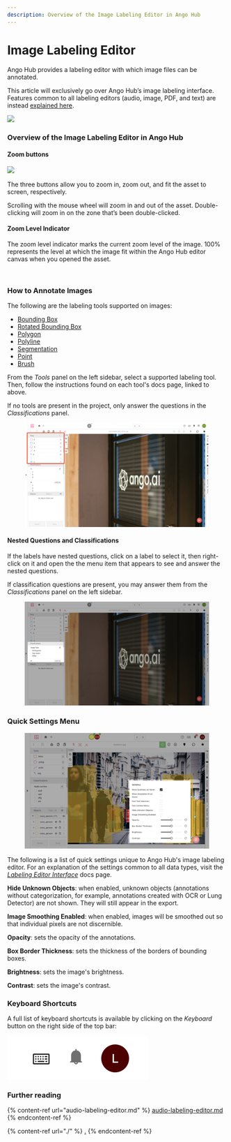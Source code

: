 ```yaml
---
description: Overview of the Image Labeling Editor in Ango Hub
---
```


# Image Labeling Editor

Ango Hub provides a labeling editor with which image files can be annotated.

This article will exclusively go over Ango Hub’s image labeling interface. Features common to all labeling editors (audio, image, PDF, and text) are instead [explained here](./).

![](<../../.gitbook/assets/image (96).png>)

### Overview of the Image Labeling Editor in Ango Hub <a href="#image-interface-elements" id="image-interface-elements"></a>

#### **Zoom buttons** <a href="#zoom-buttons" id="zoom-buttons"></a>

![](<../../.gitbook/assets/image (266).png>)

The three buttons allow you to zoom in, zoom out, and fit the asset to screen, respectively.

Scrolling with the mouse wheel will zoom in and out of the asset. Double-clicking will zoom in on the zone that’s been double-clicked.

#### Zoom Level Indicator

The zoom level indicator marks the current zoom level of the image. 100% represents the level at which the image fit within the Ango Hub editor canvas when you opened the asset.

<figure><img src="../../.gitbook/assets/Screen Shot 2022-10-24 at 13.46.19.png" alt=""><figcaption></figcaption></figure>

### How to Annotate Images <a href="#how-to-annotate-images" id="how-to-annotate-images"></a>

The following are the labeling tools supported on images:

* [Bounding Box](../labeling-tools/bounding-box.md)
* [Rotated Bounding Box](../labeling-tools/rotated-bounding-box.md)
* [Polygon](../labeling-tools/polygon.md)
* [Polyline](../labeling-tools/polyline.md)
* [Segmentation](../labeling-tools/segmentation.md)
* [Point](../labeling-tools/point.md)
* [Brush](../labeling-tools/brush-bucket.md)

From the _Tools_ panel on the left sidebar, select a supported labeling tool. Then, follow the instructions found on each tool's docs page, linked to above.

If no tools are present in the project, only answer the questions in the _Classifications_ panel.

<figure><img src="../../.gitbook/assets/image (3).png" alt=""><figcaption></figcaption></figure>

#### Nested Questions and Classifications <a href="#nested-questions-and-classifications" id="nested-questions-and-classifications"></a>

If the labels have nested questions, click on a label to select it, then right-click on it and open the the menu item that appears to see and answer the nested questions.

If classification questions are present, you may answer them from the _Classifications_ panel on the left sidebar.

<figure><img src="../../.gitbook/assets/Screenshot 2023-04-04 at 10.28.49.png" alt=""><figcaption></figcaption></figure>

### Quick Settings Menu <a href="#quick-settings-menu" id="quick-settings-menu"></a>

<figure><img src="../../.gitbook/assets/Screen Shot 2022-10-24 at 13.38.34.png" alt=""><figcaption></figcaption></figure>

The following is a list of quick settings unique to Ango Hub's image labeling editor. For an explanation of the settings common to all data types, visit the [_Labeling Editor Interface_](./) docs page.&#x20;

**Hide Unknown Objects**: when enabled, unknown objects (annotations without categorization, for example, annotations created with OCR or Lung Detector) are not shown. They will still appear in the export.

**Image Smoothing Enabled**: when enabled, images will be smoothed out so that individual pixels are not discernible.

**Opacity**: sets the opacity of the annotations.

**Box Border Thickness**: sets the thickness of the borders of bounding boxes.

**Brightness**: sets the image's brightness.

**Contrast**: sets the image's contrast.

### Keyboard Shortcuts <a href="#keyboard-shortcuts" id="keyboard-shortcuts"></a>

A full list of keyboard shortcuts is available by clicking on the _Keyboard_ button on the right side of the top bar:

![](<../../.gitbook/assets/image (394).png>)

### Further reading

{% content-ref url="audio-labeling-editor.md" %}
[audio-labeling-editor.md](audio-labeling-editor.md)
{% endcontent-ref %}

{% content-ref url="./" %}
[.](./)
{% endcontent-ref %}
